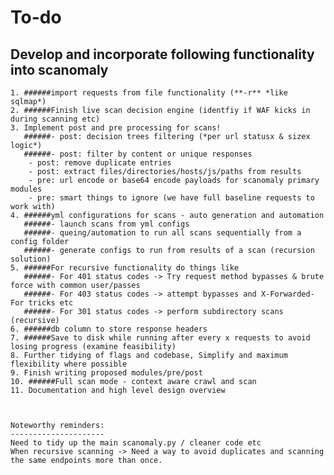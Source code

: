# To-do

## Develop and incorporate following functionality into scanomaly
	
	1. ######import requests from file functionality (**-r** *like sqlmap*)
	2. ######Finish live scan decision engine (identfiy if WAF kicks in during scanning etc)
	3. Implement post and pre processing for scans!
	   ######- post: decision trees filtering (*per url statusx & sizex logic*)
	   ######- post: filter by content or unique responses
		- post: remove duplicate entries
		- post: extract files/directories/hosts/js/paths from results
		- pre: url encode or base64 encode payloads for scanomaly primary modules
        - pre: smart things to ignore (we have full baseline requests to work with)
	4. ######yml configurations for scans - auto generation and automation
	   ######- launch scans from yml configs
	   ######- queing/automation to run all scans sequentially from a config folder
	   ######- generate configs to run from results of a scan (recursion solution)
	5. ######For recursive functionality do things like
	   ######- For 401 status codes -> Try request method bypasses & brute force with common user/passes
	   ######- For 403 status codes -> attempt bypasses and X-Forwarded-For tricks etc
	   ######- For 301 status codes -> perform subdirectory scans (recursive)
	6. ######db column to store response headers
	7. ######Save to disk while running after every x requests to avoid losing progress (examine feasibility)
	8. Further tidying of flags and codebase, Simplify and maximum flexibility where possible
	9. Finish writing proposed modules/pre/post 
	10. ######Full scan mode - context aware crawl and scan
	11. Documentation and high level design overview


    
    Noteworthy reminders:
    ---------------------
    Need to tidy up the main scanomaly.py / cleaner code etc 
    When recursive scanning -> Need a way to avoid duplicates and scanning the same endpoints more than once.
    

